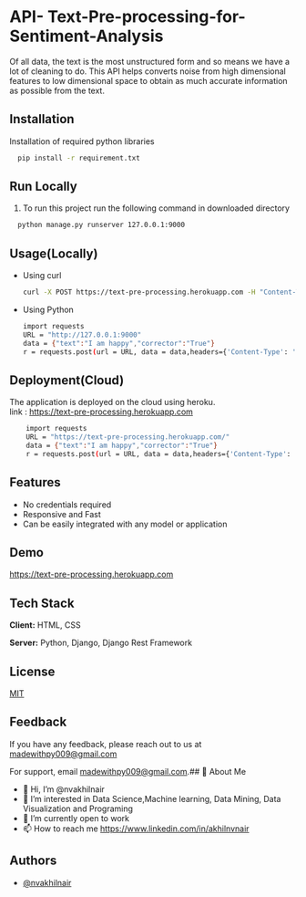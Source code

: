 # API- Text-Pre-processing-for-Sentiment-Analysis

Of all data, the text is the most unstructured form and so means we have a lot of cleaning to do. This API helps converts noise from high dimensional features to low dimensional space to obtain as much accurate information as possible from the text.

## Installation

Installation of required python libraries

```bash
  pip install -r requirement.txt
```

## Run Locally

1. To run this project run the following command in downloaded directory
```bash
  python manage.py runserver 127.0.0.1:9000
```


## Usage(Locally)

- Using curl
    ```bash
    curl -X POST https://text-pre-processing.herokuapp.com -H "Content-Type: application/json" -d "{\"text\":\"I need to watch the Entertaiment but power is not there\",\"corrector\":\"True\"}"
    ```
- Using Python
    ```bash
    import requests
    URL = "http://127.0.0.1:9000"
    data = {"text":"I am happy","corrector":"True"}
    r = requests.post(url = URL, data = data,headers={'Content-Type': 'application/json'})
    ```

## Deployment(Cloud)
The application is deployed on the cloud using heroku.  
link : https://text-pre-processing.herokuapp.com

```bash
    import requests
    URL = "https://text-pre-processing.herokuapp.com/"
    data = {"text":"I am happy","corrector":"True"}
    r = requests.post(url = URL, data = data,headers={'Content-Type': 'application/json'})
```
## Features

- No credentials required
- Responsive and Fast
- Can be easily integrated with any model or application

## Demo
https://text-pre-processing.herokuapp.com


## Tech Stack

**Client:** HTML, CSS

**Server:** Python, Django, Django Rest Framework




## License

[MIT](https://choosealicense.com/licenses/mit/)


## Feedback

If you have any feedback, please reach out to us at madewithpy009@gmail.com

For support, email madewithpy009@gmail.com.## 🚀 About Me
- 👋 Hi, I’m @nvakhilnair
- 👀 I’m interested in Data Science,Machine learning, Data Mining, Data Visualization and Programing
- 🌱 I’m currently open to work
- 📫 How to reach me https://www.linkedin.com/in/akhilnvnair
## Authors

- [@nvakhilnair](https://github.com/nvakhilnair)
